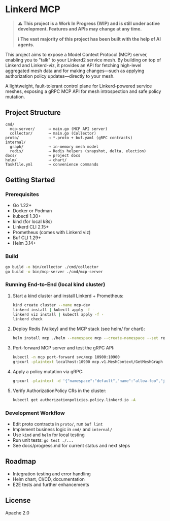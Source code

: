 # Linkerd MCP

> **⚠️ This project is a Work In Progress (WIP) and is still under active development. Features and APIs may change at any time.**
> 
> **ℹ️ The vast majority of this project has been built with the help of AI agents.**

This project aims to expose a Model Context Protocol (MCP) server, enabling you to "talk" to your Linkerd2 service mesh. By building on top of Linkerd and Linkerd-viz, it provides an API for fetching high-level aggregated mesh data and for making changes—such as applying authorization policy updates—directly to your mesh.

A lightweight, fault-tolerant control plane for Linkerd-powered service meshes, exposing a gRPC MCP API for mesh introspection and safe policy mutation.

## Project Structure

```
cmd/
  mcp-server/      → main.go (MCP API server)
  collector/       → main.go (Collector)
proto/             → *.proto + buf.yaml (gRPC contracts)
internal/
  graph/           → in-memory mesh model
  redis/           → Redis helpers (snapshot, delta, election)
docs/              → project docs
helm/              → chart/
Taskfile.yml       → convenience commands
```

## Getting Started

### Prerequisites

- Go 1.22+
- Docker or Podman
- kubectl 1.30+
- kind (for local k8s)
- Linkerd CLI 2.15+
- Prometheus (comes with Linkerd viz)
- Buf CLI 1.29+
- Helm 3.14+

### Build

```bash
go build -o bin/collector ./cmd/collector
go build -o bin/mcp-server ./cmd/mcp-server
```

### Running End-to-End (local kind cluster)

1. Start a kind cluster and install Linkerd + Prometheus:
   ```bash
   kind create cluster --name mcp-dev
   linkerd install | kubectl apply -f -
   linkerd viz install | kubectl apply -f -
   linkerd check
   ```

2. Deploy Redis (Valkey) and the MCP stack (see helm/ for chart):
   ```bash
   helm install mcp ./helm --namespace mcp --create-namespace --set redis.enabled=true
   ```

3. Port-forward MCP server and test the gRPC API:
   ```bash
   kubectl -n mcp port-forward svc/mcp 10900:10900
   grpcurl -plaintext localhost:10900 mcp.v1.MeshContext/GetMeshGraph
   ```

4. Apply a policy mutation via gRPC:
   ```bash
   grpcurl -plaintext -d '{"namespace":"default","name":"allow-foo","json_spec":"{\"foo\": \"bar\"}"}' localhost:10900 mcp.v1.MeshContext/ApplyAuthorizationPolicy
   ```

5. Verify AuthorizationPolicy CRs in the cluster:
   ```bash
   kubectl get authorizationpolicies.policy.linkerd.io -A
   ```

### Development Workflow

- Edit proto contracts in `proto/`, run `buf lint`
- Implement business logic in `cmd/` and `internal/`
- Use `kind` and `helm` for local testing
- Run unit tests: `go test ./...`
- See docs/progress.md for current status and next steps

## Roadmap

- Integration testing and error handling
- Helm chart, CI/CD, documentation
- E2E tests and further enhancements

## License

Apache 2.0
